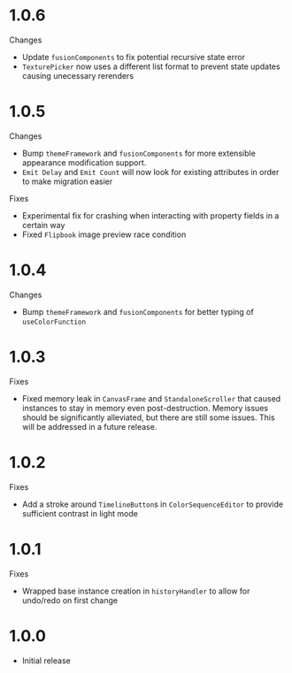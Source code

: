 # 1.0.6
Changes
- Update `fusionComponents` to fix potential recursive state error
- `TexturePicker` now uses a different list format to prevent state updates causing unecessary rerenders

# 1.0.5
Changes
- Bump `themeFramework` and `fusionComponents` for more extensible appearance modification support.
- `Emit Delay` and `Emit Count` will now look for existing attributes in order to make migration easier

Fixes
- Experimental fix for crashing when interacting with property fields in a certain way
- Fixed `Flipbook` image preview race condition

# 1.0.4
Changes
- Bump `themeFramework` and `fusionComponents` for better typing of `useColorFunction`

# 1.0.3
Fixes
- Fixed memory leak in `CanvasFrame` and `StandaloneScroller` that caused instances to stay in memory even post-destruction. Memory issues should be significantly alleviated, but there are still some issues. This will be addressed in a future release.

# 1.0.2
Fixes
- Add a stroke around `TimelineButton`s in `ColorSequenceEditor` to provide sufficient contrast in light mode

# 1.0.1
Fixes
- Wrapped base instance creation in `historyHandler` to allow for undo/redo on first change

# 1.0.0
- Initial release